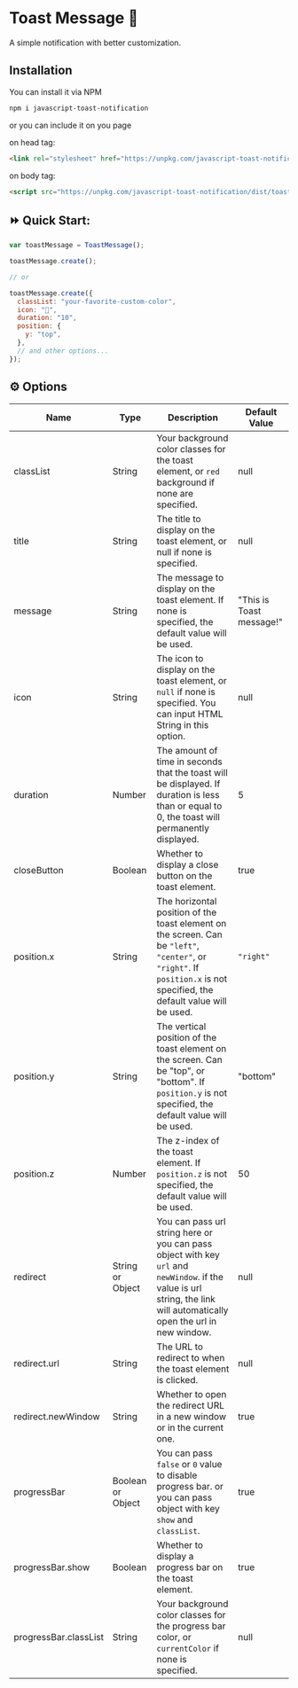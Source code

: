 # Toast Message 🍞

A simple notification with better customization.

## Installation

You can install it via NPM

```sh
npm i javascript-toast-notification
```

or you can include it on you page

on head tag:

```html
<link rel="stylesheet" href="https://unpkg.com/javascript-toast-notification/dist/toast-notification.min.css" />
```

on body tag:

```html
<script src="https://unpkg.com/javascript-toast-notification/dist/toast-notification.min.js"></script>
```

## ⏩ Quick Start:

```javascript
var toastMessage = ToastMessage();

toastMessage.create();

// or

toastMessage.create({
  classList: "your-favorite-custom-color",
  icon: "🍞",
  duration: "10",
  position: {
    y: "top",
  },
  // and other options...
});
```

## ⚙ Options

| Name                  | Type              | Description                                                                                                                                                              | Default Value            |
| --------------------- | ----------------- | ------------------------------------------------------------------------------------------------------------------------------------------------------------------------ | ------------------------ |
| classList             | String            | Your background color classes for the toast element, or `red` background if none are specified.                                                                          | null                     |
| title                 | String            | The title to display on the toast element, or null if none is specified.                                                                                                 | null                     |
| message               | String            | The message to display on the toast element. If none is specified, the default value will be used.                                                                       | "This is Toast message!" |
| icon                  | String            | The icon to display on the toast element, or `null` if none is specified. You can input HTML String in this option.                                                      | null                     |
| duration              | Number            | The amount of time in seconds that the toast will be displayed. If duration is less than or equal to 0, the toast will permanently displayed.                            | 5                        |
| closeButton           | Boolean           | Whether to display a close button on the toast element.                                                                                                                  | true                     |
| position.x            | String            | The horizontal position of the toast element on the screen. Can be `"left"`, `"center"`, or `"right"`. If `position.x` is not specified, the default value will be used. | `"right"`                |
| position.y            | String            | The vertical position of the toast element on the screen. Can be "top", or "bottom". If `position.y` is not specified, the default value will be used.                   | "bottom"                 |
| position.z            | Number            | The z-index of the toast element. If `position.z` is not specified, the default value will be used.                                                                      | 50                       |
| redirect              | String or Object  | You can pass url string here or you can pass object with key `url` and `newWindow`. if the value is url string, the link will automatically open the url in new window.  | null                     |
| redirect.url          | String            | The URL to redirect to when the toast element is clicked.                                                                                                                | null                     |
| redirect.newWindow    | String            | Whether to open the redirect URL in a new window or in the current one.                                                                                                  | true                     |
| progressBar           | Boolean or Object | You can pass `false` or `0` value to disable progress bar. or you can pass object with key `show` and `classList`.                                                       | true                     |
| progressBar.show      | Boolean           | Whether to display a progress bar on the toast element.                                                                                                                  | true                     |
| progressBar.classList | String            | Your background color classes for the progress bar color, or `currentColor` if none is specified.                                                                        | null                     |
